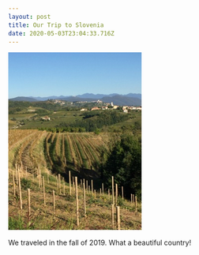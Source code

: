 ```yaml
---
layout: post
title: Our Trip to Slovenia
date: 2020-05-03T23:04:33.716Z
---
```

![Brda Slovenia](assets/uploads/Brda_Slovenia_small.jpg)

We traveled in the fall of 2019. What a beautiful country!
<!--more-->